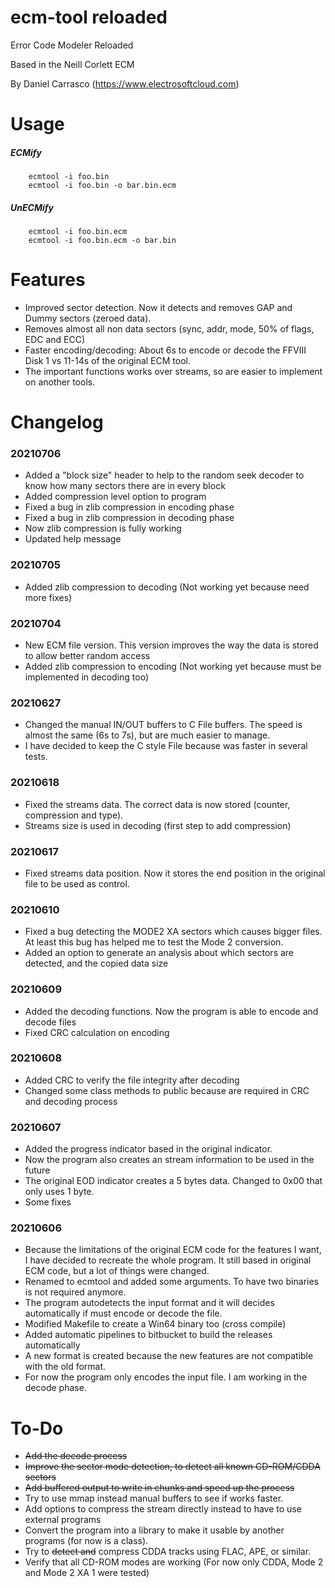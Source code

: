 # ecm-tool reloaded

Error Code Modeler Reloaded

Based in the Neill Corlett ECM

By Daniel Carrasco (https://www.electrosoftcloud.com)

# Usage

##### ECMify

        ecmtool -i foo.bin
        ecmtool -i foo.bin -o bar.bin.ecm

##### UnECMify

        ecmtool -i foo.bin.ecm
        ecmtool -i foo.bin.ecm -o bar.bin

# Features

* Improved sector detection. Now it detects and removes GAP and Dummy sectors (zeroed data).
* Removes almost all non data sectors (sync, addr, mode, 50% of flags, EDC and ECC)
* Faster encoding/decoding: About 6s to encode or decode the FFVIII Disk 1 vs 11-14s of the original ECM tool.
* The important functions works over streams, so are easier to implement on another tools.

# Changelog

### 20210706

* Added a "block size" header to help to the random seek decoder to know how many sectors there are in every block
* Added compression level option to program
* Fixed a bug in zlib compression in encoding phase
* Fixed a bug in zlib compression in decoding phase
* Now zlib compression is fully working
* Updated help message

### 20210705

* Added zlib compression to decoding (Not working yet because need more fixes)

### 20210704

* New ECM file version. This version improves the way the data is stored to allow better random access
* Added zlib compression to encoding (Not working yet because must be implemented in decoding too)

### 20210627

* Changed the manual IN/OUT buffers to C File buffers. The speed is almost the same (6s to 7s), but are much easier to manage.
* I have decided to keep the C style File because was faster in several tests.

### 20210618

* Fixed the streams data. The correct data is now stored (counter, compression and type).
* Streams size is used in decoding (first step to add compression)

### 20210617

* Fixed streams data position. Now it stores the end position in the original file to be used as control.

### 20210610

* Fixed a bug detecting the MODE2 XA sectors which causes bigger files. At least this bug has helped me to test the Mode 2 conversion.
* Added an option to generate an analysis about which sectors are detected, and the copied data size

### 20210609

* Added the decoding functions. Now the program is able to encode and decode files
* Fixed CRC calculation on encoding

### 20210608

* Added CRC to verify the file integrity after decoding
* Changed some class methods to public because are required in CRC and decoding process

### 20210607

* Added the progress indicator based in the original indicator.
* Now the program also creates an stream information to be used in the future
* The original EOD indicator creates a 5 bytes data. Changed to 0x00 that only uses 1 byte.
* Some fixes

### 20210606

* Because the limitations of the original ECM code for the features I want, I have decided to recreate the whole program. It still based in original ECM code, but a lot of things were changed.
* Renamed to ecmtool and added some arguments. To have two binaries is not required anymore.
* The program autodetects the input format and it will decides automatically if must encode or decode the file.
* Modified Makefile to create a Win64 binary too (cross compile)
* Added automatic pipelines to bitbucket to build the releases automatically
* A new format is created because the new features are not compatible with the old format.
* For now the program only encodes the input file. I am working in the decode phase.

# To-Do

* ~~Add the decode process~~
* ~~Improve the sector mode detection, to detect all known CD-ROM/CDDA sectors~~
* ~~Add buffered output to write in chunks and speed up the process~~
* Try to use mmap instead manual buffers to see if works faster.
* Add options to compress the stream directly instead to have to use external programs
* Convert the program into a library to make it usable by another programs (for now is a class).
* Try to ~~detect and~~ compress CDDA tracks using FLAC, APE, or similar.
* Verify that all CD-ROM modes are working (For now only CDDA, Mode 2 and Mode 2 XA 1 were tested)